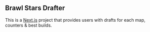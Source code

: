 

## Brawl Stars Drafter

This is a [Next.js](https://nextjs.org/) project that provides users with drafts for each map, counters & best builds. 
